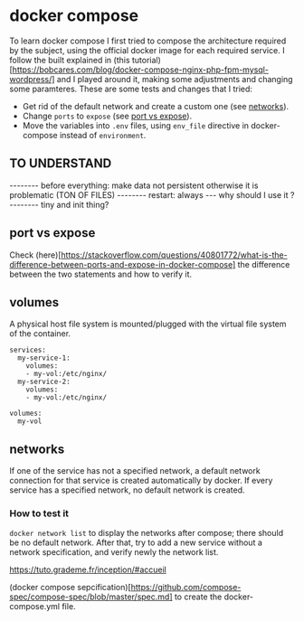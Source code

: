 # docker compose

To learn docker compose I first tried to compose the architecture required by the subject, using the official docker image for each required service. I follow the built explained in (this tutorial)[https://bobcares.com/blog/docker-compose-nginx-php-fpm-mysql-wordpress/] and I played around it, making some adjustments and changing some paramteres. These are some tests and changes that I tried:
- Get rid of the default network and create a custom one (see [networks](#networks)).
- Change `ports` to `expose` (see [port vs expose](#port-vs-expose)).
- Move the variables into `.env` files, using `env_file` directive in docker-compose instead of `environment`.

## TO UNDERSTAND
-------- before everything: make data not persistent otherwise it is problematic (TON OF FILES)
-------- restart: always --- why should I use it ?
-------- tiny and init thing?

## port vs expose
Check (here)[https://stackoverflow.com/questions/40801772/what-is-the-difference-between-ports-and-expose-in-docker-compose] the difference between the two statements and how to verify it.

## volumes
A physical host file system is mounted/plugged with the virtual file system of the container.

```docker
services:
  my-service-1:
    volumes:
    - my-vol:/etc/nginx/
  my-service-2:
    volumes:
    - my-vol:/etc/nginx/

volumes:
  my-vol
```

## networks
If one of the service has not a specified network, a default network connection for that service is created automatically by docker. If every service has a specified network, no default network is created.
### How to test it
`docker network list` to display the networks after compose; there should be no default network. After that, try to add a new service without a network specification, and verify newly the network list.

https://tuto.grademe.fr/inception/#accueil

(docker compose sepcification)[https://github.com/compose-spec/compose-spec/blob/master/spec.md] to create the docker-compose.yml file.